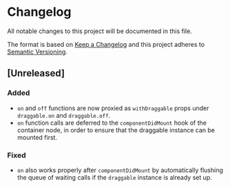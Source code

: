 # Changelog
All notable changes to this project will be documented in this file.

The format is based on [Keep a Changelog](http://keepachangelog.com/en/1.0.0/)
and this project adheres to [Semantic Versioning](http://semver.org/spec/v2.0.0.html).

## [Unreleased]

### Added
- `on` and `off` functions are now proxied as `withDraggable` props under `draggable.on` and `draggable.off`.
- `on` function calls are deferred to the `componentDidMount` hook of the container node, in order to ensure that the draggable instance can be mounted first.

### Fixed
- `on` also works properly after `componentDidMount` by automatically flushing the queue of waiting calls if the `draggable` instance is already set up.
